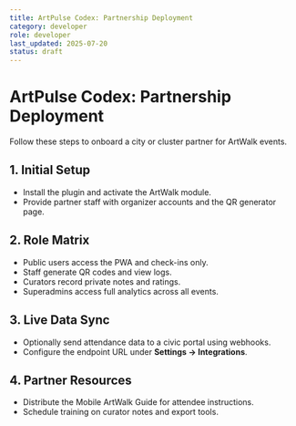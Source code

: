 ```yaml
---
title: ArtPulse Codex: Partnership Deployment
category: developer
role: developer
last_updated: 2025-07-20
status: draft
---
```

# ArtPulse Codex: Partnership Deployment

Follow these steps to onboard a city or cluster partner for ArtWalk events.

## 1. Initial Setup
- Install the plugin and activate the ArtWalk module.
- Provide partner staff with organizer accounts and the QR generator page.

## 2. Role Matrix
- Public users access the PWA and check-ins only.
- Staff generate QR codes and view logs.
- Curators record private notes and ratings.
- Superadmins access full analytics across all events.

## 3. Live Data Sync
- Optionally send attendance data to a civic portal using webhooks.
- Configure the endpoint URL under **Settings → Integrations**.

## 4. Partner Resources
- Distribute the Mobile ArtWalk Guide for attendee instructions.
- Schedule training on curator notes and export tools.
